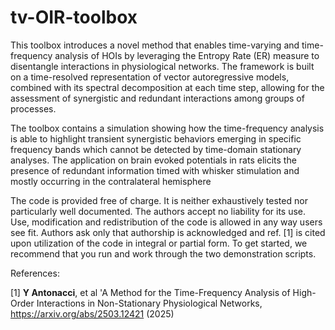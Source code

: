 # tv-OIR-toolbox
This toolbox introduces a novel method that enables time-varying and time-frequency analysis of HOIs by leveraging the Entropy Rate (ER) measure to disentangle interactions in physiological networks. The framework is built on a time-resolved representation of vector autoregressive models, combined with its spectral decomposition at each time step, allowing for the assessment of synergistic and redundant interactions among groups of processes.

The toolbox contains a simulation showing how the time-frequency analysis is able to highlight transient synergistic behaviors emerging in specific
frequency bands which cannot be detected by time-domain stationary analyses. The application on brain evoked potentials in rats elicits the presence of redundant information timed with whisker stimulation and mostly occurring in the contralateral hemisphere

The code is provided free of charge. It is neither exhaustively tested nor particularly well documented. The authors accept no liability for its use. Use, modification and redistribution of the code is allowed in any way users see fit. Authors ask only that authorship is acknowledged and ref. [1] is cited upon utilization of the code in integral or partial form. To get started, we recommend that you run and work through the two demonstration scripts.

References:

[1] **Y Antonacci**, et al 'A Method for the Time-Frequency Analysis of High-Order Interactions in Non-Stationary Physiological Networks, https://arxiv.org/abs/2503.12421 (2025)

